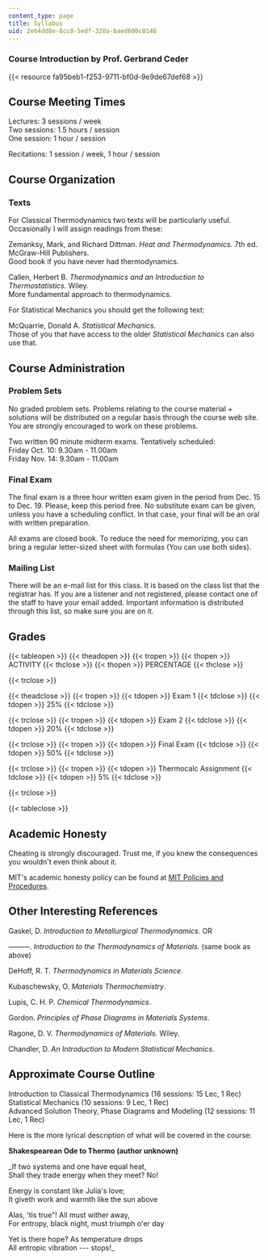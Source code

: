 ```yaml
---
content_type: page
title: Syllabus
uid: 2e64dd8e-8cc8-5edf-320a-baed600c0148
---
```


### Course Introduction by Prof. Gerbrand Ceder

{{< resource fa95beb1-f253-9711-bf0d-9e9de67def68 >}}

Course Meeting Times
--------------------

Lectures: 3 sessions / week  
Two sessions: 1.5 hours / session  
One session: 1 hour / session

Recitations: 1 session / week, 1 hour / session

Course Organization
-------------------

### Texts

For Classical Thermodynamics two texts will be particularly useful. Occasionally I will assign readings from these:

Zemanksy, Mark, and Richard Dittman. _Heat and Thermodynamics._ 7th ed. McGraw-Hill Publishers.  
Good book if you have never had thermodynamics.

Callen, Herbert B. _Thermodynamics and an Introduction to Thermostatistics._ Wiley.  
More fundamental approach to thermodynamics.

For Statistical Mechanics you should get the following text:

McQuarrie, Donald A. _Statistical Mechanics_.  
Those of you that have access to the older _Statistical Mechanics_ can also use that.

Course Administration
---------------------

### Problem Sets

No graded problem sets. Problems relating to the course material + solutions will be distributed on a regular basis through the course web site. You are strongly encouraged to work on these problems.

Two written 90 minute midterm exams. Tentatively scheduled:  
Friday Oct. 10: 9.30am - 11.00am  
Friday Nov. 14: 9.30am - 11.00am

### Final Exam

The final exam is a three hour written exam given in the period from Dec. 15 to Dec. 19. Please, keep this period free. No substitute exam can be given, unless you have a scheduling conflict. In that case, your final will be an oral with written preparation.

All exams are closed book. To reduce the need for memorizing, you can bring a regular letter-sized sheet with formulas (You can use both sides).

### Mailing List

There will be an e-mail list for this class. It is based on the class list that the registrar has. If you are a listener and not registered, please contact one of the staff to have your email added. Important information is distributed through this list, so make sure you are on it.

Grades
------

{{< tableopen >}}
{{< theadopen >}}
{{< tropen >}}
{{< thopen >}}
ACTIVITY
{{< thclose >}}
{{< thopen >}}
PERCENTAGE
{{< thclose >}}

{{< trclose >}}

{{< theadclose >}}
{{< tropen >}}
{{< tdopen >}}
Exam 1
{{< tdclose >}}
{{< tdopen >}}
25%
{{< tdclose >}}

{{< trclose >}}
{{< tropen >}}
{{< tdopen >}}
Exam 2
{{< tdclose >}}
{{< tdopen >}}
20%
{{< tdclose >}}

{{< trclose >}}
{{< tropen >}}
{{< tdopen >}}
Final Exam
{{< tdclose >}}
{{< tdopen >}}
50%
{{< tdclose >}}

{{< trclose >}}
{{< tropen >}}
{{< tdopen >}}
Thermocalc Assignment
{{< tdclose >}}
{{< tdopen >}}
5%
{{< tdclose >}}

{{< trclose >}}

{{< tableclose >}}

Academic Honesty
----------------

Cheating is strongly discouraged. Trust me, if you knew the consequences you wouldn't even think about it.

MIT's academic honesty policy can be found at [MIT Policies and Procedures](http://policies-procedures.mit.edu/).

Other Interesting References
----------------------------

Gaskel, D. _Introduction to Metallurgical Thermodynamics._ OR

———. _Introduction to the Thermodynamics of Materials._ (same book as above)

DeHoff, R. T. _Thermodynamics in Materials Science_.

Kubaschewsky, O. _Materials Thermochemistry_.

Lupis, C. H. P. _Chemical Thermodynamics_.

Gordon. _Principles of Phase Diagrams in Materials Systems_.

Ragone, D. V. _Thermodynamics of Materials._ Wiley.

Chandler, D. _An Introduction to Modern Statistical Mechanics_.

Approximate Course Outline
--------------------------

Introduction to Classical Thermodynamics (16 sessions: 15 Lec, 1 Rec)  
Statistical Mechanics (10 sessions: 9 Lec, 1 Rec)  
Advanced Solution Theory, Phase Diagrams and Modeling (12 sessions: 11 Lec, 1 Rec)

Here is the more lyrical description of what will be covered in the course:

**Shakespearean Ode to Thermo (author unknown)**  
  
_If two systems and one have equal heat,  
Shall they trade energy when they meet? No!  
  
Energy is constant like Julia's love;  
It giveth work and warmth like the sun above  
  
Alas, 'tis true"! All must wither away,  
For entropy, black night, must triumph o'er day  
  
Yet is there hope? As temperature drops  
All entropic vibration --- stops!_